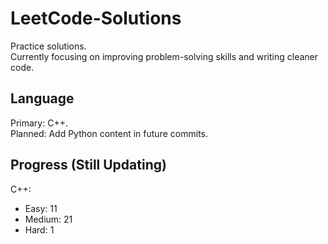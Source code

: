 # LeetCode-Solutions
Practice solutions.<br>
Currently focusing on improving problem-solving skills and writing cleaner code.

## Language
Primary: C++.<br>
Planned: Add Python content in future commits.

## Progress (Still Updating)
C++:<br>
 - Easy: 11<br>
 - Medium: 21<br>
 - Hard: 1<br>
